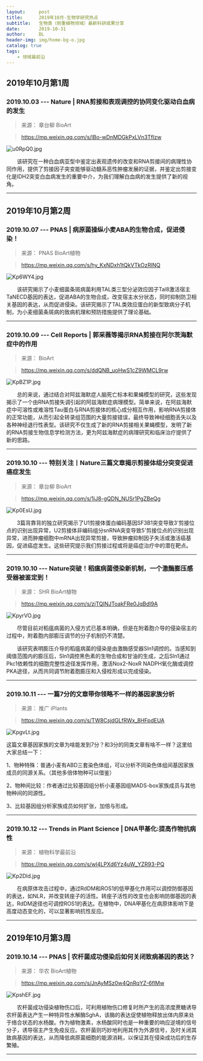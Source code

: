 ```yaml
---
layout:     post
title:      2019年10月-生物学研究热点
subtitle:   生物类（侧重植物领域）最新科研成果分享
date:       2019-10-31
author:     DL
header-img: img/home-bg-o.jpg
catalog: true
tags:
    - 领域最前沿
---
```


## 2019年10月第1周

### 2019.10.03 --- Nature | RNA剪接和表观调控的协同变化驱动白血病的发生

>来源： 章台柳  BioArt

>https://mp.weixin.qq.com/s/lBo-wDnMDGkPxLVn3Tflzw

![u0RpQ0.jpg](https://s2.ax1x.com/2019/10/03/u0RpQ0.jpg)

&emsp;&emsp;该研究在一种白血病亚型中鉴定出表观遗传的改变和RNA剪接间的病理性协同作用，提供了剪接因子突变能够驱动髓系恶性肿瘤发展的证据，并鉴定出剪接变化是IDH2突变白血病发生的重要中介，为我们理解白血病的发生提供了新的视角。

---

## 2019年10月第2周

### 2019.10.07 --- PNAS | 病原菌操纵小麦ABA的生物合成，促进侵染！

>来源：  PNAS  BioArt植物

>https://mp.weixin.qq.com/s/hy_KxNDxh1tQkVTkOzRlNQ

![Kp6WY4.jpg](https://s2.ax1x.com/2019/10/14/Kp6WY4.jpg)

&emsp;&emsp;该研究揭示了小麦细菌条斑病菌利用TAL类三型分泌效应因子Tal8激活宿主TaNECD基因的表达，促进ABA的生物合成，改变宿主水分状态，同时抑制防卫相关基因的表达，从而促进侵染。该研究揭示了TAL类效应蛋白的新型致病分子机制，为小麦细菌条斑病的致病机理和预防措施提供了理论基础。

---


### 2019.10.09 --- Cell Reports | 郭采薇等揭示RNA剪接在阿尔茨海默症中的作用

>来源： BioArt

>https://mp.weixin.qq.com/s/ddQNB_uoHwS1cZ9WMCL9rw

![KpBZ1P.jpg](https://s2.ax1x.com/2019/10/14/KpBZ1P.jpg)

&emsp;&emsp;总的来说，通过结合对阿兹海默症人脑死亡标本和果蝇模型的研究，这些发现揭示了一个由RNA剪接失调引起的阿兹海默症病理模型。简单来说，在阿兹海默症中可溶性或难溶性Tau蛋白与RNA剪接体的核心成分相互作用，影响RNA剪接体的正常功能，从而引起全转录组范围的大量剪接错误，最终导致神经细胞丢失以及各种神经退行性表型。该研究不仅生成了新的RNA剪接相关果蝇模型，发明了新的RNA剪接生物信息学检测方法，更为阿兹海默症的病理研究和临床治疗提供了新的思路。

---

### 2019.10.10 --- 特别关注丨Nature三篇文章揭示剪接体组分突变促进癌症发生

>来源： 章台柳  BioArt

>https://mp.weixin.qq.com/s/1iJ8-gQDN_NUSr1PgZBeQg

![Kp0EsU.jpg](https://s2.ax1x.com/2019/10/14/Kp0EsU.jpg)

&emsp;&emsp;3篇背靠背的独立研究揭示了U1剪接体蛋白编码基因SF3B1突变导致3'剪接位点的识别出现异常，U2剪接体非编码组分snRNA突变导致5'剪接位点的识别出现异常，进而肿瘤细胞中mRNA出现异常剪接，导致肿瘤抑制因子失活或激活癌基因，促进癌症发生。这些研究提示我们剪接过程或将是癌症治疗中的潜在靶点。

---


### 2019.10.10 --- Nature突破！稻瘟病菌侵染新机制，一个激酶膨压感受器被鉴定到！

>来源： SHR  BioArt植物

>https://mp.weixin.qq.com/s/zjTQINJToakFRe0JqBdI9A

![KpyrVO.jpg](https://s2.ax1x.com/2019/10/14/KpyrVO.jpg)

&emsp;&emsp;尽管目前对稻瘟病菌的入侵方式已基本明确，但是在附着胞介导的侵染宿主的过程中，附着胞内部膨压调节的分子机制仍不清楚。

&emsp;&emsp;该研究表明膨压介导的稻瘟病菌的侵染是由激酶感受器Sln1调控的。当感知到阈值范围内的膨压后，Sln1调控黑色素的生物合成和甘油的生成，之后Sln1通过Pkc1依赖性的细胞完整性途径发挥作用，激活Nox2-NoxR NADPH氧化酶或调控PKA途径，从而共同调节附着胞膨压和入侵栓形成以完成侵染。

---

### 2019.10.11 --- 一篇7分的文章带你领略不一样的基因家族分析

>来源： 推广  iPlants

>https://mp.weixin.qq.com/s/TW8CsjdGLfRWx_8HFpdEUA

![KpgvLt.jpg](https://s2.ax1x.com/2019/10/14/KpgvLt.jpg)

这篇文章基因家族的文章为啥能发到7分？和3分的同类文章有啥不一样？这里给大家总结一下：

1、物种特殊：普通小麦有ABD三套染色体组，可以分析不同染色体组间基因家族成员的同源关系。（其他多倍体物种可以借鉴）

2、物种间比较：作者通过比较基因组分析小麦基因组MADS-box家族成员与其他物种间的同源性。

3、比较基因组分析家族成员如何扩张，加倍与形成。

---

### 2019.10.12 --- Trends in Plant Science | DNA甲基化:提高作物抗病性

>来源： 植物科学最前沿

>https://mp.weixin.qq.com/s/wl4LPXd6Yz4uW_YZR93-PQ

![Kp2Dld.jpg](https://s2.ax1x.com/2019/10/14/Kp2Dld.jpg)

&emsp;&emsp;在病原体攻击过程中，通过RdDM和ROS1的低甲基化作用可以调控防御基因的表达，如NLR，并改变转座子的活性。转座子活性的改变也会影响防御基因的表达，RdDM途径也可调控ROS1的表达。在植物中，DNA甲基化在病原体影响下是高度动态变化的，可以显著影响抗性反应。

---


## 2019年10月第3周

### 2019.10.14 --- PNAS | 农杆菌成功侵染后如何关闭致病基因的表达？

>来源： 华农  BioArt植物

>https://mp.weixin.qq.com/s/JnAyMSz0w4QnRqYZ-6flMw

![KpshEF.jpg](https://s2.ax1x.com/2019/10/14/KpshEF.jpg)

&emsp;&emsp;农杆菌成功侵染植物伤口后，可利用植物伤口修复时所产生的高浓度蔗糖诱导农杆菌表达产生一种特异性水解酶SghA，该酶的表达促使植物释放出体内原来处于络合状态的水杨酸。作为植物激素，水杨酸同时也是一种重要的响应逆境的信号分子，诱导宿主产生免疫反应。农杆菌则巧妙地利用其作为外源信号，及时关闭其致病基因的表达，从而降低病原菌细胞的能源消耗，以保证其在侵染成功后的生存繁殖。

---
